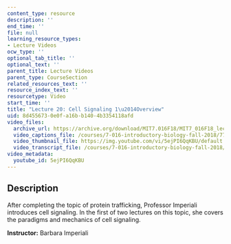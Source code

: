 ```yaml
---
content_type: resource
description: ''
end_time: ''
file: null
learning_resource_types:
- Lecture Videos
ocw_type: ''
optional_tab_title: ''
optional_text: ''
parent_title: Lecture Videos
parent_type: CourseSection
related_resources_text: ''
resource_index_text: ''
resourcetype: Video
start_time: ''
title: "Lecture 20: Cell Signaling 1\u2014Overview"
uid: 8d455673-0e0f-a16b-b140-4b3354118afd
video_files:
  archive_url: https://archive.org/download/MIT7.016F18/MIT7_016F18_lec20_300k.mp4
  video_captions_file: /courses/7-016-introductory-biology-fall-2018/77b94ac3d94756ef9eb74e292d8650c0_5ejPI6QqKBU.vtt
  video_thumbnail_file: https://img.youtube.com/vi/5ejPI6QqKBU/default.jpg
  video_transcript_file: /courses/7-016-introductory-biology-fall-2018/0ca5817e22e90dddd1805c6ea9af7520_5ejPI6QqKBU.pdf
video_metadata:
  youtube_id: 5ejPI6QqKBU
---
```


Description
-----------

After completing the topic of protein trafficking, Professor Imperiali introduces cell signaling. In the first of two lectures on this topic, she covers the paradigms and mechanics of cell signaling.

**Instructor:** Barbara Imperiali

